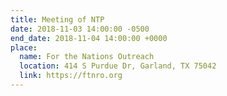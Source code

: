 ```yaml
---
title: Meeting of NTP
date: 2018-11-03 14:00:00 -0500
end_date: 2018-11-04 14:00:00 +0000
place:
  name: For the Nations Outreach
  location: 414 S Purdue Dr, Garland, TX 75042
  link: https://ftnro.org
---
```

